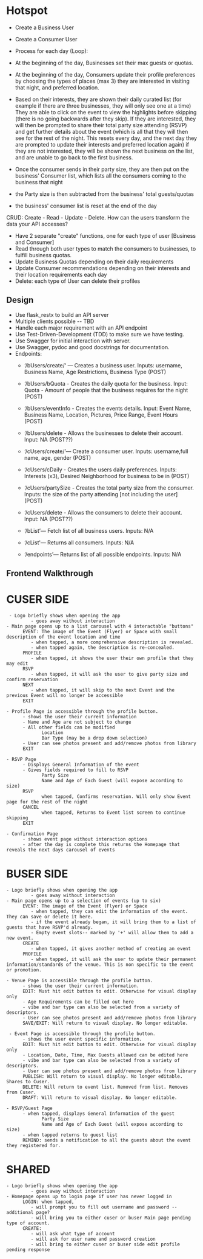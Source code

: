 # Hotspot

 - Create a Business User 
 - Create a Consumer User

 - Process for each day (Loop):
 - At the beginning of the day, Businesses set their max guests or quotas.
 - At the beginning of the day, Consumers update their profile preferences by choosing the types of places (max 3) they are interested in visiting that night, and preferred location.
 - Based on their interests, they are shown their daily curated list (for example if there are three businesses, they will only see one at a time)
       They are able to click on the event to view the highlights before skipping (there is no going backwards after they skip).
       If they are interested, they will then be prompted to share their total party size attending (RSVP) and get further details about the event (which is all that they will then see for the rest of the night. This resets every day, and the next day they are prompted to update their interests and preferred location again)
       if they are not interested, they will be shown the next business on the list, and are unable to go back to the first business.
 - Once the consumer sends in their party size, they are then put on the business' Consumer list, which lists all the consumers coming to the business that night
 - the Party size is then subtracted from the business' total guests/quotas
 - the business' consumer list is reset at the end of the day

 CRUD: Create - Read - Update - Delete. How can the users transform the data your API accesses?
 - Have 2 separate  "create" functions, one for each type of user [Business and Consumer]
 - Read through both user types to match the consumers to businesses, to fulfill business quotas.
 - Update Business Quotas depending on their daily requirements
 - Update Consumer recommendations depending on their interests and their location requirements each day
 - Delete: each type of User can delete their profiles

 ## Design

 - Use flask_restx to build an API server
 - Multiple clients possible -- TBD
 - Handle each major requirement with an API endpoint
 - Use Test-Driven-Development (TDD) to make sure we have testing.
 - Use Swagger for initial interaction with server.
 - Use Swagger, pydoc and good docstrings for documentation.
 - Endpoints:
    - ‘/bUsers/create/<username>‘ — Creates a business user. Inputs: username, Business Name, Age Restrictions, Business Type (POST)
    - ‘/bUsers/bQuota - Creates the daily quota for the business. Input: Quota - Amount of people that the business requires for the night (POST)
    - ‘/bUsers/eventInfo - Creates the events details. Input: Event Name, Business Name, Location, Pictures, Price Range, Event Hours (POST)
    - ‘/bUsers/delete - Allows the businesses to delete their account. Input: NA (POST??)
    - ‘/cUsers/create/<username>’— Create a consumer user. Inputs: username,full name, age, gender (POST)
    - ‘/cUsers/cDaily - Creates the users daily preferences. Inputs: Interests (x3), Desired Neighborhood for business to be in (POST)
    - ‘/cUsers/partySize - Creates the total party size from the consumer. Inputs: the size of the party attending [not including the user] (POST)
    - ‘/cUsers/delete - Allows the consumers to delete their account. Input: NA (POST??)

    - ‘/bList’— Fetch list of all business users. Inputs: N/A
    - ‘/cList'— Returns all consumers. Inputs: N/A
    - ‘/endpoints’— Returns list of all possible endpoints. Inputs: N/A

## Frontend Walkthrough
 
 # CUSER SIDE
     - Logo briefly shows when opening the app
             - goes away without interaction
    - Main page opens up to a list carousel with 4 interactable "buttons"
          EVENT: The image of the Event (Flyer) or Space with small description of the event location and time
             - when tapped, a more comprehensive description is revealed. 
             - when tapped again, the description is re-concealed.
          PROFILE
             - when tapped, it shows the user their own profile that they may edit
          RSVP
             - when tapped, it will ask the user to give party size and confirm reservation
          NEXT
             - when tapped, it will skip to the next Event and the previous Event will no longer be accessible
          EXIT
 
    - Profile Page is accessible through the profile button.
          - shows the user their current information
          - Name and Age are not subject to change
          - All other fields can be modified
                 Location
                 Bar Type (may be a drop down selection)
          - User can see photos present and add/remove photos from library
          EXIT
 
    - RSVP Page
          - Displays General Information of the event
          - Gives fields required to fill to RSVP
                 Party Size
                 Name and Age of Each Guest (will expose according to size)
          RSVP
                 when tapped, Confirms reservation. Will only show Event page for the rest of the night
          CANCEL
                 when tapped, Returns to Event list screen to continue skipping
          EXIT
 
    - Confirmation Page
          - shows event page without interaction options
          - after the day is complete this returns the Homepage that reveals the next days carousel of events
 
# BUSER SIDE
    - Logo briefly shows when opening the app
             - goes away without interaction
    - Main page opens up to a selection of events (up to six)
          EVENT: The image of the Event (Flyer) or Space 
             - when tapped, they can edit the information of the event. They can save or delete it here.
             - if the event already began, it will bring them to a list of guests that have RSVP'd already.
             - Empty event slots-- marked by '+' will allow them to add a new event.
          CREATE
             - when tapped, it gives another method of creating an event
          PROFILE
             - when tapped, it will ask the user to update their permanent information/standards of the venue. This is non specific to the event or promotion.
 
    - Venue Page is accessible through the profile button.
          - shows the user their current information. 
          EDIT: Must hit edit button to edit. Otherwise for visual display only
          - Age Requirements can be filled out here
          - vibe and bar type can also be selected from a variety of descriptors.
          - User can see photos present and add/remove photos from library
          SAVE/EXIT: Will return to visual display. No longer editable.
 
     - Event Page is accessible through the profile button.
          - shows the user event specific information. 
          EDIT: Must hit edit button to edit. Otherwise for visual display only
          - Location, Date, Time, Max Guests allowed can be edited here
          - vibe and bar type can also be selected from a variety of descriptors.
          - User can see photos present and add/remove photos from library
          PUBLISH: Will return to visual display. No longer editable. Shares to Cuser.
          DELETE: Will return to event list. Removed from list. Removes from Cuser.
          DRAFT: Will return to visual display. No longer editable. 
 
    - RSVP/Guest Page
          - when tapped, displays General Information of the guest
                 Party Size
                 Name and Age of Each Guest (will expose according to size)
          - when tapped returns to guest list
          REMIND: sends a notification to all the guests about the event they registered for.
 
 # SHARED
    - Logo briefly shows when opening the app
             - goes away without interaction
    - Homepage opens up to login page if user has never logged in
          LOGIN: when tapped,
             - will prompt you to fill out username and password -- additional page?
             - will bring you to either cuser or buser Main page pending type of account.
          CREATE:
             - will ask what type of account
             - will ask for user name and password creation
             - will bring to either cuser or buser side edit profile pending response


  
